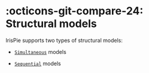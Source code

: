 
:octicons-git-compare-24: Structural models
============================================


IrisPie supports two types of structural models:

* [`Simultaneous`](simultaneous.md) models

* [`Sequential`](sequential.md) models


